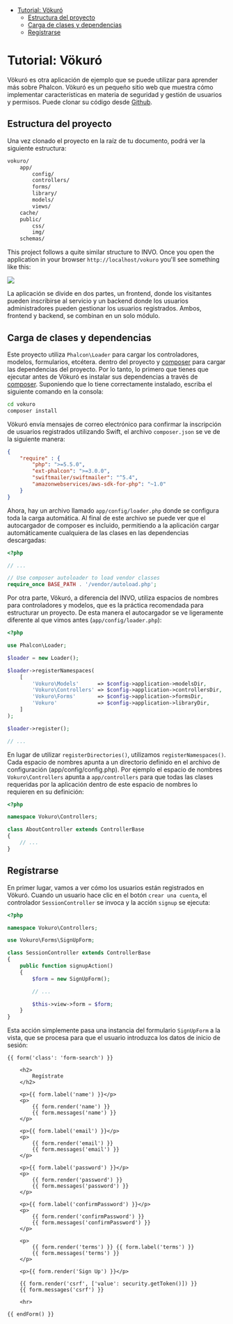 <div class='article-menu'>
  <ul>
    <li>
      <a href="#overview">Tutorial: Vökuró</a> <ul>
        <li>
          <a href="#structure">Estructura del proyecto</a>
        </li>
        <li>
          <a href="#dependencies">Carga de clases y dependencias</a>
        </li>
        <li>
          <a href="#sign-up">Regístrarse</a>
        </li>
      </ul>
    </li>
  </ul>
</div>

<a name='overview'></a>

# Tutorial: Vökuró

Vökuró es otra aplicación de ejemplo que se puede utilizar para aprender más sobre Phalcon. Vökuró es un pequeño sitio web que muestra cómo implementar características en materia de seguridad y gestión de usuarios y permisos. Puede clonar su código desde [Github](https://github.com/phalcon/vokuro).

<a name='structure'></a>

## Estructura del proyecto

Una vez clonado el proyecto en la raíz de tu documento, podrá ver la siguiente estructura:

```bash
vokuro/
    app/
        config/
        controllers/
        forms/
        library/
        models/
        views/
    cache/
    public/
        css/
        img/
    schemas/
```

This project follows a quite similar structure to INVO. Once you open the application in your browser `http://localhost/vokuro` you'll see something like this:

![](/images/content/tutorial-vokuro-1.png)

La aplicación se divide en dos partes, un frontend, donde los visitantes pueden inscribirse al servicio y un backend donde los usuarios administradores pueden gestionar los usuarios registrados. Ambos, frontend y backend, se combinan en un solo módulo.

<a name='dependencies'></a>

## Carga de clases y dependencias

Este proyecto utiliza `Phalcon\Loader` para cargar los controladores, modelos, formularios, etcétera. dentro del proyecto y [composer](https://getcomposer.org/) para cargar las dependencias del proyecto. Por lo tanto, lo primero que tienes que ejecutar antes de Vökuró es instalar sus dependencias a través de [composer](https://getcomposer.org/). Suponiendo que lo tiene correctamente instalado, escriba el siguiente comando en la consola:

```bash
cd vokuro
composer install
```

Vökuró envía mensajes de correo electrónico para confirmar la inscripción de usuarios registrados utilizando Swift, el archivo `composer.json` se ve de la siguiente manera:

```json
{
    "require" : {
        "php": ">=5.5.0",
        "ext-phalcon": ">=3.0.0",
        "swiftmailer/swiftmailer": "^5.4",
        "amazonwebservices/aws-sdk-for-php": "~1.0"
    }
}
```

Ahora, hay un archivo llamado `app/config/loader.php` donde se configura toda la carga automática. Al final de este archivo se puede ver que el autocargador de composer es incluido, permitiendo a la aplicación cargar automáticamente cualquiera de las clases en las dependencias descargadas:

```php
<?php

// ...

// Use composer autoloader to load vendor classes
require_once BASE_PATH . '/vendor/autoload.php';
```

Por otra parte, Vökuró, a diferencia del INVO, utiliza espacios de nombres para controladores y modelos, que es la práctica recomendada para estructurar un proyecto. De esta manera el autocargador se ve ligeramente diferente al que vimos antes (`app/config/loader.php`):

```php
<?php

use Phalcon\Loader;

$loader = new Loader();

$loader->registerNamespaces(
    [
        'Vokuro\Models'      => $config->application->modelsDir,
        'Vokuro\Controllers' => $config->application->controllersDir,
        'Vokuro\Forms'       => $config->application->formsDir,
        'Vokuro'             => $config->application->libraryDir,
    ]
);

$loader->register();

// ...
```

En lugar de utilizar `registerDirectories()`, utilizamos `registerNamespaces()`. Cada espacio de nombres apunta a un directorio definido en el archivo de configuración (app/config/config.php). Por ejemplo el espacio de nombres `Vokuro\Controllers` apunta a `app/controllers` para que todas las clases requeridas por la aplicación dentro de este espacio de nombres lo requieren en su definición:

```php
<?php

namespace Vokuro\Controllers;

class AboutController extends ControllerBase
{
    // ...
}
```

<a name='sign-up'></a>

## Regístrarse

En primer lugar, vamos a ver cómo los usuarios están registrados en Vökuró. Cuando un usuario hace clic en el botón `crear una cuenta`, el controlador `SessionController` se invoca y la acción `signup` se ejecuta:

```php
<?php

namespace Vokuro\Controllers;

use Vokuro\Forms\SignUpForm;

class SessionController extends ControllerBase
{
    public function signupAction()
    {
        $form = new SignUpForm();

        // ...

        $this->view->form = $form;
    }
}
```

Esta acción simplemente pasa una instancia del formulario `SignUpForm` a la vista, que se procesa para que el usuario introduzca los datos de inicio de sesión:

```twig
{{ form('class': 'form-search') }}

    <h2>
        Regístrate
    </h2>

    <p>{{ form.label('name') }}</p>
    <p>
        {{ form.render('name') }}
        {{ form.messages('name') }}
    </p>

    <p>{{ form.label('email') }}</p>
    <p>
        {{ form.render('email') }}
        {{ form.messages('email') }}
    </p>

    <p>{{ form.label('password') }}</p>
    <p>
        {{ form.render('password') }}
        {{ form.messages('password') }}
    </p>

    <p>{{ form.label('confirmPassword') }}</p>
    <p>
        {{ form.render('confirmPassword') }}
        {{ form.messages('confirmPassword') }}
    </p>

    <p>
        {{ form.render('terms') }} {{ form.label('terms') }}
        {{ form.messages('terms') }}
    </p>

    <p>{{ form.render('Sign Up') }}</p>

    {{ form.render('csrf', ['value': security.getToken()]) }}
    {{ form.messages('csrf') }}

    <hr>

{{ endForm() }}
```